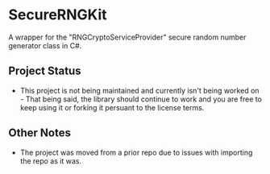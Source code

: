 # SecureRNGKit
A wrapper for the "RNGCryptoServiceProvider" secure random number generator class in C#.

## Project Status
* This project is not being maintained and currently isn't being worked on - That being said, the library should continue to work and you are free to keep using it or forking it persuant to the license terms.
 
## Other Notes
* The project was moved from a prior repo due to issues with importing the repo as it was.

